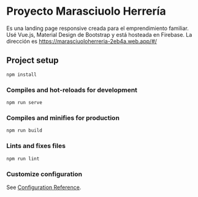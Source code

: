 # Proyecto Marasciuolo Herrería

Es una landing page responsive creada para el emprendimiento familiar. Usé Vue.js, Material Design de Bootstrap y está hosteada en Firebase.
La dirección es https://marasciuoloherreria-2eb4a.web.app/#/

## Project setup
```
npm install
```

### Compiles and hot-reloads for development
```
npm run serve
```

### Compiles and minifies for production
```
npm run build
```

### Lints and fixes files
```
npm run lint
```

### Customize configuration
See [Configuration Reference](https://cli.vuejs.org/config/).
